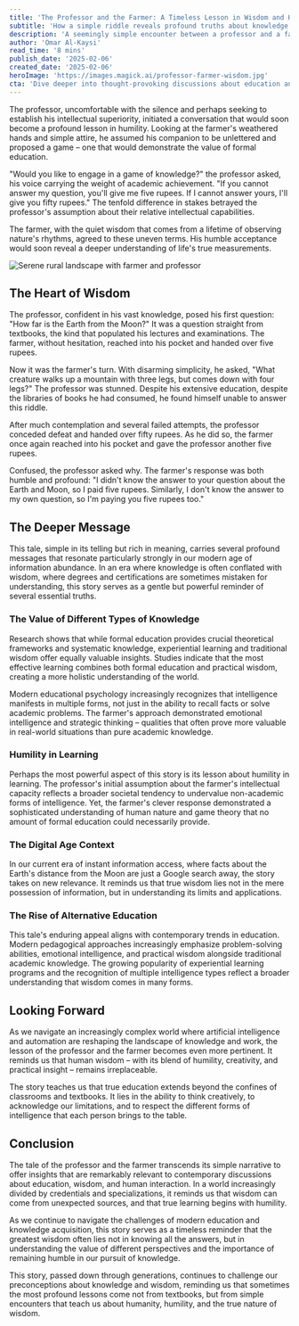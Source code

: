 ```yaml
---
title: 'The Professor and the Farmer: A Timeless Lesson in Wisdom and Humility'
subtitle: 'How a simple riddle reveals profound truths about knowledge and learning'
description: 'A seemingly simple encounter between a professor and a farmer turns into a profound lesson about the true nature of wisdom and knowledge. Through a clever riddle and a game of stakes, the story reveals timeless truths about humility, learning, and the different forms of intelligence that shape our understanding of the world.'
author: 'Omar Al-Kaysi'
read_time: '8 mins'
publish_date: '2025-02-06'
created_date: '2025-02-06'
heroImage: 'https://images.magick.ai/professor-farmer-wisdom.jpg'
cta: 'Dive deeper into thought-provoking discussions about education and wisdom by following us on LinkedIn. Join a community of lifelong learners who understand that true knowledge comes from diverse perspectives and experiences!'
---
```


The professor, uncomfortable with the silence and perhaps seeking to establish his intellectual superiority, initiated a conversation that would soon become a profound lesson in humility. Looking at the farmer's weathered hands and simple attire, he assumed his companion to be unlettered and proposed a game – one that would demonstrate the value of formal education.

"Would you like to engage in a game of knowledge?" the professor asked, his voice carrying the weight of academic achievement. "If you cannot answer my question, you'll give me five rupees. If I cannot answer yours, I'll give you fifty rupees." The tenfold difference in stakes betrayed the professor's assumption about their relative intellectual capabilities.

The farmer, with the quiet wisdom that comes from a lifetime of observing nature's rhythms, agreed to these uneven terms. His humble acceptance would soon reveal a deeper understanding of life's true measurements.

![Serene rural landscape with farmer and professor](https://i.magick.ai/PIXE/1738850171624_magick_img.webp)

## The Heart of Wisdom

The professor, confident in his vast knowledge, posed his first question: "How far is the Earth from the Moon?" It was a question straight from textbooks, the kind that populated his lectures and examinations. The farmer, without hesitation, reached into his pocket and handed over five rupees.

Now it was the farmer's turn. With disarming simplicity, he asked, "What creature walks up a mountain with three legs, but comes down with four legs?" The professor was stunned. Despite his extensive education, despite the libraries of books he had consumed, he found himself unable to answer this riddle.

After much contemplation and several failed attempts, the professor conceded defeat and handed over fifty rupees. As he did so, the farmer once again reached into his pocket and gave the professor another five rupees.

Confused, the professor asked why. The farmer's response was both humble and profound: "I didn't know the answer to your question about the Earth and Moon, so I paid five rupees. Similarly, I don't know the answer to my own question, so I'm paying you five rupees too."

## The Deeper Message

This tale, simple in its telling but rich in meaning, carries several profound messages that resonate particularly strongly in our modern age of information abundance. In an era where knowledge is often conflated with wisdom, where degrees and certifications are sometimes mistaken for understanding, this story serves as a gentle but powerful reminder of several essential truths.

### The Value of Different Types of Knowledge

Research shows that while formal education provides crucial theoretical frameworks and systematic knowledge, experiential learning and traditional wisdom offer equally valuable insights. Studies indicate that the most effective learning combines both formal education and practical wisdom, creating a more holistic understanding of the world.

Modern educational psychology increasingly recognizes that intelligence manifests in multiple forms, not just in the ability to recall facts or solve academic problems. The farmer's approach demonstrated emotional intelligence and strategic thinking – qualities that often prove more valuable in real-world situations than pure academic knowledge.

### Humility in Learning

Perhaps the most powerful aspect of this story is its lesson about humility in learning. The professor's initial assumption about the farmer's intellectual capacity reflects a broader societal tendency to undervalue non-academic forms of intelligence. Yet, the farmer's clever response demonstrated a sophisticated understanding of human nature and game theory that no amount of formal education could necessarily provide.

### The Digital Age Context

In our current era of instant information access, where facts about the Earth's distance from the Moon are just a Google search away, the story takes on new relevance. It reminds us that true wisdom lies not in the mere possession of information, but in understanding its limits and applications.

### The Rise of Alternative Education

This tale's enduring appeal aligns with contemporary trends in education. Modern pedagogical approaches increasingly emphasize problem-solving abilities, emotional intelligence, and practical wisdom alongside traditional academic knowledge. The growing popularity of experiential learning programs and the recognition of multiple intelligence types reflect a broader understanding that wisdom comes in many forms.

## Looking Forward

As we navigate an increasingly complex world where artificial intelligence and automation are reshaping the landscape of knowledge and work, the lesson of the professor and the farmer becomes even more pertinent. It reminds us that human wisdom – with its blend of humility, creativity, and practical insight – remains irreplaceable.

The story teaches us that true education extends beyond the confines of classrooms and textbooks. It lies in the ability to think creatively, to acknowledge our limitations, and to respect the different forms of intelligence that each person brings to the table.

## Conclusion

The tale of the professor and the farmer transcends its simple narrative to offer insights that are remarkably relevant to contemporary discussions about education, wisdom, and human interaction. In a world increasingly divided by credentials and specializations, it reminds us that wisdom can come from unexpected sources, and that true learning begins with humility.

As we continue to navigate the challenges of modern education and knowledge acquisition, this story serves as a timeless reminder that the greatest wisdom often lies not in knowing all the answers, but in understanding the value of different perspectives and the importance of remaining humble in our pursuit of knowledge.

This story, passed down through generations, continues to challenge our preconceptions about knowledge and wisdom, reminding us that sometimes the most profound lessons come not from textbooks, but from simple encounters that teach us about humanity, humility, and the true nature of wisdom.